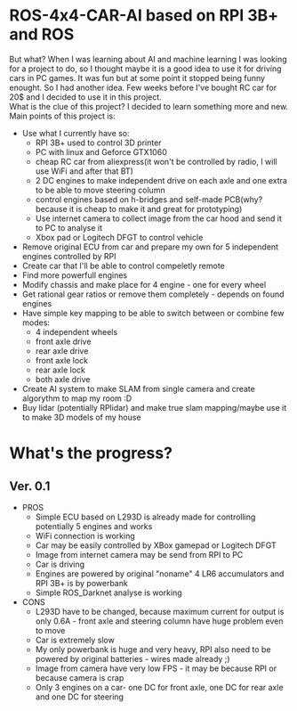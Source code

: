 # ROS-4x4-CAR-AI based on RPI 3B+ and ROS
But what? When I was learning about AI and machine learning I was looking for a project to do, so I thought maybe it is a good idea to use it for driving cars in PC games. It was fun but at some point it stopped being funny enought. So I had another idea. Few weeks before I've bought RC car for 20$ and I decided to use it in this project.<br/>
What is the clue of this project? I decided to learn something more and new. Main points of this project is:<br>
* Use what I currently have so:
	* RPI 3B+ used to control 3D printer
	* PC with linux and Geforce GTX1060
	* cheap RC car from aliexpress(it won't be controlled by radio, I will use WiFi and after that BT)
	* 2 DC engines to make independent drive on each axle and one extra to be able to move steering column
	* control engines based on h-bridges and self-made PCB(why? because it is cheap to make it and great for prototyping)
	* Use internet camera to collect image from the car hood and send it to PC to analyse it
	* Xbox pad or Logitech DFGT to control vehicle
* Remove original ECU from car and prepare my own for 5 independent engines controlled by RPI
* Create car that I'll be able to control compeletly remote
* Find more powerfull engines 
* Modify chassis and make place for 4 engine - one for every wheel
* Get rational gear ratios or remove them completely - depends on found engines
* Have simple key mapping to be able to switch between or combine few modes:
	* 4 independent wheels
	* front axle drive 
	* rear axle drive 
	* front axle lock
	* rear axle lock
	* both axle drive
* Create AI system to make SLAM from single camera and create algorythm to map my room :D
* Buy lidar (potentially RPlidar) and make true slam mapping/maybe use it to make 3D models of my house

# What's the progress?
## Ver. 0.1
* PROS
	* Simple ECU based on L293D is already made for controlling potentially 5 engines and works 
	* WiFi connection is working
	* Car may be easily controlled by XBox gamepad or Logitech DFGT
	* Image from internet camera may be send from RPI to PC
	* Car is driving
	* Engines are powered by original "noname" 4 LR6 accumulators and RPI 3B+ is by powerbank
	* Simple ROS_Darknet analyse is working
* CONS
	* L293D have to be changed, because maximum current for output is only 0.6A - front axle and steering column have huge problem even to move
	* Car is extremely slow 
	* My only powerbank is huge and very heavy, RPI also need to be powered by original batteries - wires made already ;)
	* Image from camera have very low FPS - it may be because RPI or because camera is crap 
	* Only 3 engines on a car- one DC for front axle, one DC for rear axle and one DC for steering

